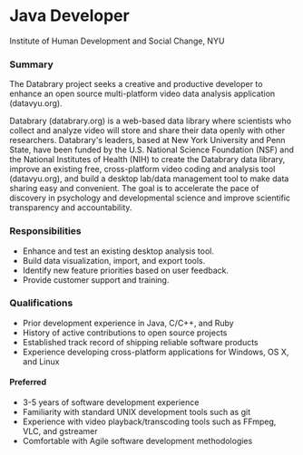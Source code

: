 # Java Developer

Institute of Human Development and Social Change, NYU

### Summary

The Databrary project seeks a creative and productive developer to enhance an open source multi-platform video data analysis application (datavyu.org).

Databrary (databrary.org) is a web-based data library where scientists who collect and analyze video will store and share their data openly with other researchers.
Databrary's leaders, based at New York University and Penn State, have been funded by the U.S. National Science Foundation (NSF) and the National Institutes of Health (NIH) to create the Databrary data library, improve an existing free, cross-platform video coding and analysis tool (datavyu.org), and build a desktop lab/data management tool to make data sharing easy and convenient.
The goal is to accelerate the pace of discovery in psychology and developmental science and improve scientific transparency and accountability.

### Responsibilities

- Enhance and test an existing desktop analysis tool.
- Build data visualization, import, and export tools.
- Identify new feature priorities based on user feedback.
- Provide customer support and training.

### Qualifications

- Prior development experience in Java, C/C++, and Ruby
- History of active contributions to open source projects
- Established track record of shipping reliable software products
- Experience developing cross-platform applications for Windows, OS X, and Linux

#### Preferred

- 3-5 years of software development experience
- Familiarity with standard UNIX development tools such as git
- Experience with video playback/transcoding tools such as FFmpeg, VLC, and gstreamer
- Comfortable with Agile software development methodologies

